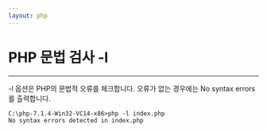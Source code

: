 ```yaml
---
layout: php
---
```


# PHP 문법 검사 -l  
---
-l 옵션은 PHP의 문법적 오류를 체크합니다. 오류가 없는 경우에는 No syntax errors를 출력합니다.  

```
C:\php-7.1.4-Win32-VC14-x86>php -l index.php
No syntax errors detected in index.php